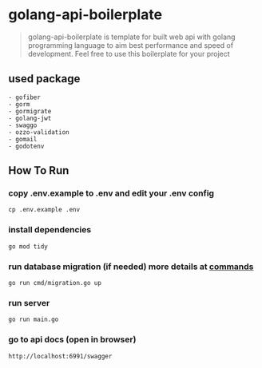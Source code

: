# golang-api-boilerplate
>golang-api-boilerplate is template for built web api with golang programming language to aim best performance and speed of development. Feel free to use this boilerplate for your project
## used package
    - gofiber
    - gorm
    - gormigrate
    - golang-jwt
    - swaggo
    - ozzo-validation
    - gomail
    - godotenv
## How To Run

### copy .env.example to .env and edit your .env config
    cp .env.example .env
### install dependencies
    go mod tidy
### run database migration (if needed) more details at [commands](cmd/USAGE.md)
    go run cmd/migration.go up
### run server
    go run main.go
### go to api docs (open in browser)
    http://localhost:6991/swagger